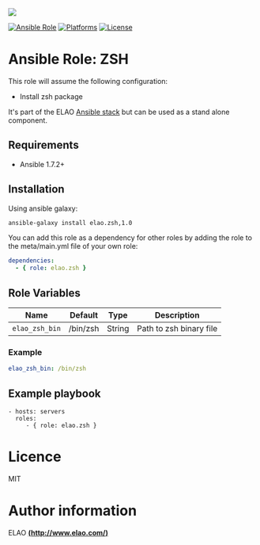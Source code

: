 <img src="http://www.elao.com/images/corpo/logo_red_small.png"/>

[![Ansible Role](https://img.shields.io/ansible/role/5540.svg?style=plastic)](https://galaxy.ansible.com/list#/roles/5540) [![Platforms](https://img.shields.io/badge/platforms-debian-lightgrey.svg?style=plastic)](#) [![License](http://img.shields.io/:license-mit-lightgrey.svg?style=plastic)](#)

# Ansible Role: ZSH

This role will assume the following configuration:
- Install zsh package

It's part of the ELAO <a href="http://www.manalas.com" target="_blank">Ansible stack</a> but can be used as a stand alone component.

## Requirements

- Ansible 1.7.2+

## Installation

Using ansible galaxy:

```bash
ansible-galaxy install elao.zsh,1.0
```
You can add this role as a dependency for other roles by adding the role to the meta/main.yml file of your own role:

```yaml
dependencies:
  - { role: elao.zsh }
```

## Role Variables

| Name              | Default  | Type    | Description              |
| ----------------- | -------- | ------- | ------------------------ |
| `elao_zsh_bin`    | /bin/zsh | String  | Path to zsh binary file  |

### Example
```yaml
elao_zsh_bin: /bin/zsh
```

## Example playbook

    - hosts: servers
      roles:
         - { role: elao.zsh }

# Licence

MIT

# Author information

ELAO [**(http://www.elao.com/)**](http://www.elao.com)